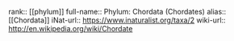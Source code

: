 

rank:: [[phylum]]
full-name:: Phylum: Chordata (Chordates)
alias:: [[Chordata]]
iNat-url:: https://www.inaturalist.org/taxa/2
wiki-url:: http://en.wikipedia.org/wiki/Chordate
